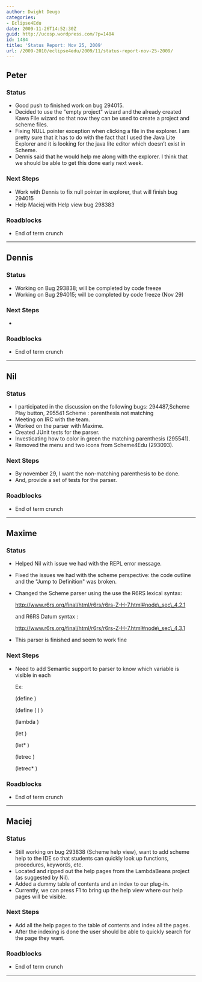 ```yaml
---
author: Dwight Deugo
categories:
- Eclipse4Edu
date: 2009-11-26T14:52:30Z
guid: http://ucosp.wordpress.com/?p=1484
id: 1484
title: 'Status Report: Nov 25, 2009'
url: /2009-2010/eclipse4edu/2009/11/status-report-nov-25-2009/
---
```


## **Peter**

### Status

  * Good push to finished work on bug 294015. 
  * Decided to use the "empty project" wizard and the already created Kawa File wizard so that now they can be used to create a project and scheme files. 
  * Fixing NULL pointer exception when clicking a file in the explorer. I am pretty sure that it has to do with the fact that I used the Java Lite Explorer and it is looking for the java lite editor which doesn&#8217;t exist in Scheme. 
  * Dennis said that he would help me along with the explorer. I think that we should be able to get this done early next week.

### Next Steps

  * Work with Dennis to fix null pointer in explorer, that will finish bug 294015
  * Help Maciej with Help view bug 298383

### Roadblocks

<ul type="disc">
  <li>
    End of term crunch
  </li>
</ul>

* * *

## **Dennis**

### Status

  * Working on Bug 293838; will be completed by code freeze
  * Working on Bug 294015; will be completed by code freeze (Nov 29) 

### Next Steps

  * 

### Roadblocks

<ul type="disc">
  <li>
    End of term crunch
  </li>
</ul>

* * *

## **Nil**

### Status

  * I participated in the discussion on the following bugs: 294487,Scheme Play button, 295541 Scheme : parenthesis not matching
  * Meeting on IRC with the team.
  * Worked on the parser with Maxime.
  * Created JUnit tests for the parser. 
  * Investicating how to color in green the matching parenthesis (295541).
  * Removed the menu and two icons from Scheme4Edu (293093).

### Next Steps

  * By november 29, I want the non-matching parenthesis to be done. 
  * And, provide a set of tests for the parser. 

### Roadblocks

<ul type="disc">
  <li>
    End of term crunch
  </li>
</ul>

* * *

## **Maxime**

### Status

  * Helped Nil with issue we had with the REPL error message.
  * Fixed the issues we had with the scheme perspective: the code outline and the "Jump to Definition" was broken.
  * Changed the Scheme parser using the use the R6RS lexical syntax: 
      
    http://www.r6rs.org/final/html/r6rs/r6rs-Z-H-7.html#node\_sec\_4.2.1
      
    and R6RS Datum syntax :
      
    http://www.r6rs.org/final/html/r6rs/r6rs-Z-H-7.html#node\_sec\_4.3.1
  * This parser is finished and seem to work fine

### Next Steps

  * Need to add Semantic support to parser to know which variable is visible in each <body>
      
    Ex:
  
    (define <variable> <expression>)
  
    (define (<variable> <formals>) <body>)
  
    (lambda <formals> <body>)
  
    (let <bindings> <body>)
  
    (let* <bindings> <body>)
  
    (letrec <bindings> <body>)
  
    (letrec* <bindings> <body>) 

### Roadblocks

<ul type="disc">
  <li>
    End of term crunch
  </li>
</ul>

* * *

## **Maciej**

### Status

  * Still working on bug 293838 (Scheme help view), want to add scheme help to the IDE so that students can quickly look up functions, procedures, keywords, etc.
  * Located and ripped out the help pages from the LambdaBeans project (as suggested by Nil).
  * Added a dummy table of contents and an index to our plug-in.
  * Currently, we can press F1 to bring up the help view where our help pages will be visible.

### Next Steps

  * Add all the help pages to the table of contents and index all the pages.
  * After the indexing is done the user should be able to quickly search for the page they want. 

### Roadblocks

<ul type="disc">
  <li>
    End of term crunch
  </li>
</ul>

* * *